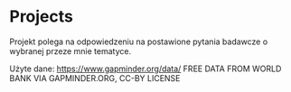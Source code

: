 # Projects
Projekt polega na odpowiedzeniu na postawione pytania badawcze o wybranej przeze mnie tematyce.

Użyte dane: 
https://www.gapminder.org/data/
FREE DATA FROM WORLD BANK VIA GAPMINDER.ORG, CC-BY LICENSE
